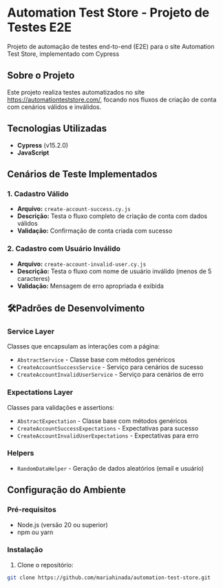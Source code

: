 # Automation Test Store - Projeto de Testes E2E

Projeto de automação de testes end-to-end (E2E) para o site Automation Test Store, implementado com Cypress

## Sobre o Projeto

Este projeto realiza testes automatizados no site https://automationteststore.com/, focando nos fluxos de criação de conta com cenários válidos e inválidos.

## Tecnologias Utilizadas

- **Cypress** (v15.2.0)
- **JavaScript**

## Cenários de Teste Implementados

### 1. Cadastro Válido
- **Arquivo:** `create-account-success.cy.js`
- **Descrição:** Testa o fluxo completo de criação de conta com dados válidos
- **Validação:** Confirmação de conta criada com sucesso

### 2. Cadastro com Usuário Inválido
- **Arquivo:** `create-account-invalid-user.cy.js`
- **Descrição:** Testa o fluxo com nome de usuário inválido (menos de 5 caracteres)
- **Validação:** Mensagem de erro apropriada é exibida

## 🛠Padrões de Desenvolvimento

### Service Layer
Classes que encapsulam as interações com a página:
- `AbstractService` - Classe base com métodos genéricos
- `CreateAccountSuccessService` - Serviço para cenários de sucesso
- `CreateAccountInvalidUserService` - Serviço para cenários de erro

### Expectations Layer
Classes para validações e assertions:
- `AbstractExpectation` - Classe base com métodos genéricos
- `CreateAccountSuccessExpectations` - Expectativas para sucesso
- `CreateAccountInvalidUserExpectations` - Expectativas para erro

### Helpers
- `RandomDataHelper` - Geração de dados aleatórios (email e usuário)

## Configuração do Ambiente

### Pré-requisitos
- Node.js (versão 20 ou superior)
- npm ou yarn

### Instalação

1. Clone o repositório:
```bash
git clone https://github.com/mariahinada/automation-test-store.git
